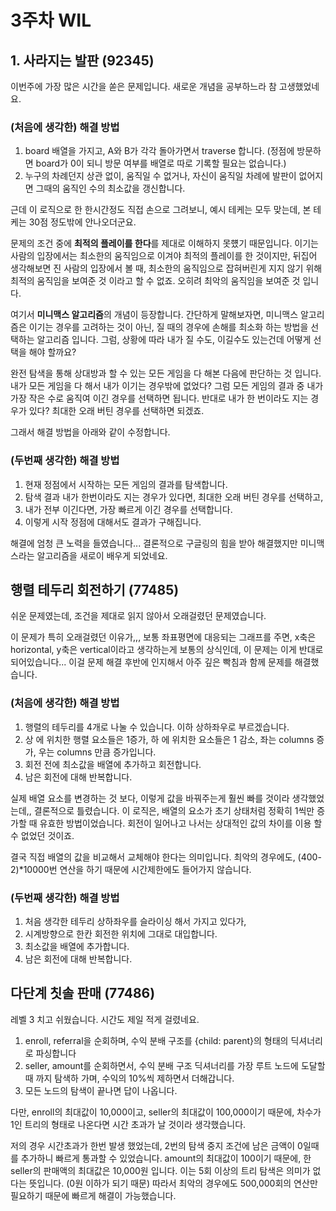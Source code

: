 # 3주차 WIL


## 1. 사라지는 발판 (92345)
이번주에 가장 많은 시간을 쏟은 문제입니다. 새로운 개념을 공부하느라 참 고생했었네요.

### (처음에 생각한) 해결 방법

1. board 배열을 가지고, A와 B가 각각 돌아가면서 traverse 합니다. (정점에 방문하면 board가 0이 되니 방문 여부를 배열로 따로 기록할 필요는 없습니다.)
2. 누구의 차례던지 상관 없이, 움직일 수 없거나, 자신이 움직일 차례에 발판이 없어지면 그때의 움직인 수의 최소값을 갱신합니다.

근데 이 로직으로 한 한시간정도 직접 손으로 그려보니, 예시 테케는 모두 맞는데, 본 테케는 30점 정도밖에 안나오더군요.

문제의 조건 중에 **최적의 플레이를 한다**를 제대로 이해하지 못헀기 때문입니다.
이기는 사람의 입장에서는 최소한의 움직임으로 이겨야 최적의 플레이를 한 것이지만, 뒤집어 생각해보면 진 사람의 입장에서 볼 때, 최소한의 움직임으로 잡혀버린게 지지 않기 위해 최적의 움직임을 보여준 것 이라고 할 수 없죠. 오히려 최악의 움직임을 보여준 것 입니다.

여기서 **미니맥스 알고리즘**의 개념이 등장합니다.
간단하게 말해보자면, 미니맥스 알고리즘은 이기는 경우를 고려하는 것이 아닌, 질 때의 경우에 손해를 최소화 하는 방법을 선택하는 알고리즘 입니다.
그럼, 상황에 따라 내가 질 수도, 이길수도 있는건데 어떻게 선택을 해야 할까요?

완전 탐색을 통해 상대방과 할 수 있는 모든 게임을 다 해본 다음에 판단하는 것 입니다.
내가 모든 게임을 다 해서 내가 이기는 경우밖에 없었다? 그럼 모든 게임의 결과 중 내가 가장 작은 수로 움직여 이긴 경우를 선택하면 됩니다.
반대로 내가 한 번이라도 지는 경우가 있다? 최대한 오래 버틴 경우를 선택하면 되겠죠.

그래서 해결 방법을 아래와 같이 수정합니다.

### (두번째 생각한) 해결 방법

1. 현재 정점에서 시작하는 모든 게임의 결과를 탐색합니다.
2. 탐색 결과 내가 한번이라도 지는 경우가 있다면, 최대한 오래 버틴 경우를 선택하고,
3. 내가 전부 이긴다면, 가장 빠르게 이긴 경우를 선택합니다.
4. 이렇게 시작 정점에 대해서도 결과가 구해집니다.

해결에 엄청 큰 노력을 들였습니다... 결론적으로 구글링의 힘을 받아 해결했지만 미니맥스라는 알고리즘을 새로이 배우게 되었네요.

## 행렬 테두리 회전하기 (77485)
쉬운 문제였는데, 조건을 제대로 읽지 않아서 오래걸렸던 문제였습니다.

이 문제가 특히 오래걸렸던 이유가,,, 보통 좌표평면에 대응되는 그래프를 주면, x축은 horizontal, y축은 vertical이라고 생각하는게 보통의 상식인데,
이 문제는 이게 반대로 되어있습니다... 이걸 문제 해결 후반에 인지해서 아주 깊은 빡침과 함께 문제를 해결했습니다.

### (처음에 생각한) 해결 방법

1. 행렬의 테두리를 4개로 나눌 수 있습니다. 이하 상하좌우로 부르겠습니다.
2. 상 에 위치한 행렬 요소들은 1증가, 하 에 위치한 요소들은 1 감소, 좌는 columns 증가, 우는 columns 만큼 증가입니다.
3. 회전 전에 최소값을 배열에 추가하고 회전합니다.
4. 남은 회전에 대해 반복합니다.

실제 배열 요소를 변경하는 것 보다, 이렇게 값을 바꿔주는게 훨씬 빠를 것이라 생각했었는데,, 결론적으로 틀렸습니다.
이 로직은, 배열의 요소가 초기 상태처럼 정확히 1씩만 증가할 때 유효한 방법이었습니다. 회전이 일어나고 나서는 상대적인 값의 차이를 이용 할 수 없었던 것이죠.

결국 직접 배열의 값을 비교해서 교체해야 한다는 의미입니다.
최악의 경우에도, (400-2)*10000번 연산을 하기 때문에 시간제한에도 들어가지 않습니다.

### (두번째 생각한) 해결 방법

1. 처음 생각한 테두리 상하좌우를 슬라이싱 해서 가지고 있다가,
2. 시계방향으로 한칸 회전한 위치에 그대로 대입합니다.
3. 최소값을 배열에 추가합니다.
4. 남은 회전에 대해 반복합니다.



## 다단계 칫솔 판매 (77486)
레벨 3 치고 쉬웠습니다. 시간도 제일 적게 걸렸네요.

1. enroll, referral을 순회하며, 수익 분배 구조를 {child: parent}의 형태의 딕셔너리로 파싱합니다
2. seller, amount를 순회하면서, 수익 분배 구조 딕셔너리를 가장 루트 노드에 도달할 때 까지 탐색하 가며, 수익의 10%씩 제하면서 더해갑니다.
3. 모든 노드의 탐색이 끝나면 답이 나옵니다.

다만, enroll의 최대값이 10,000이고, seller의 최대값이 100,000이기 때문에, 차수가 1인 트리의 형태로 나온다면 시간 초과가 날 것이라 생각했습니다.

저의 경우 시간초과가 한번 발생 했었는데, 2번의 탐색 중지 조건에 남은 금액이 0일때를 추가하니 빠르게 통과할 수 있었습니다.
amount의 최대값이 100이기 때문에, 한 seller의 판매액의 최대값은 10,000원 입니다. 이는 5회 이상의 트리 탐색은 의미가 없다는 뜻입니다. (0원 이하가 되기 때문)
따라서 최악의 경우에도 500,000회의 연산만 필요하기 때문에 빠르게 해결이 가능했습니다.

